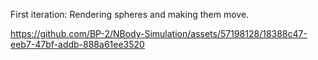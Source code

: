 First iteration: Rendering spheres and making them move.

https://github.com/BP-2/NBody-Simulation/assets/57198128/18388c47-eeb7-47bf-addb-888a61ee3520


